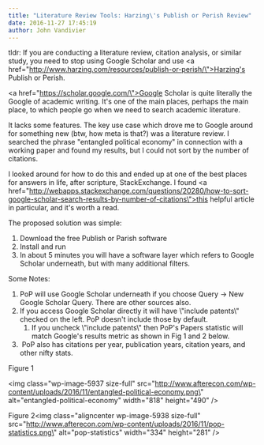 ```yaml
---
title: "Literature Review Tools: Harzing\'s Publish or Perish Review"
date: 2016-11-27 17:45:19
author: John Vandivier
---
```




tldr: If you are conducting a literature review, citation analysis, or similar study, you need to stop using Google Scholar and use <a href=\"http://www.harzing.com/resources/publish-or-perish/\">Harzing's Publish or Perish</a>.

<a href=\"https://scholar.google.com/\">Google Scholar</a> is quite literally the Google of academic writing. It's one of the main places, perhaps the main place, to which people go when we need to search academic literature.

It lacks some features. The key use case which drove me to Google around for something new (btw, how meta is that?) was a literature review. I searched the phrase \"entangled political economy\" in connection with a working paper and found my results, but I could not sort by the number of citations.

I looked around for how to do this and ended up at one of the best places for answers in life, after scripture, StackExchange. I found <a href=\"http://webapps.stackexchange.com/questions/20280/how-to-sort-google-scholar-search-results-by-number-of-citations\">this helpful article in particular</a>, and it's worth a read.

The proposed solution was simple:
<ol>
 	<li>Download the free Publish or Parish software</li>
 	<li>Install and run</li>
 	<li>In about 5 minutes you will have a software layer which refers to Google Scholar underneath, but with many additional filters.</li>
</ol>
Some Notes:
<ol>
 	<li>PoP will use Google Scholar underneath if you choose Query -&gt; New Google Scholar Query. There are other sources also.</li>
 	<li>If you access Google Scholar directly it will have \"include patents\" checked on the left. PoP doesn't include those by default.
<ol>
 	<li>If you uncheck \"include patents\" then PoP's Papers statistic will match Google's results metric as shown in Fig 1 and 2 below.</li>
</ol>
</li>
 	<li> PoP also has citations per year, publication years, citation years, and other nifty stats.</li>
</ol>
Figure 1

<img class=\"wp-image-5937 size-full\" src=\"http://www.afterecon.com/wp-content/uploads/2016/11/entangled-political-economy.png\" alt=\"entangled-political-economy\" width=\"818\" height=\"490\" />

Figure 2<img class=\"aligncenter wp-image-5938 size-full\" src=\"http://www.afterecon.com/wp-content/uploads/2016/11/pop-statistics.png\" alt=\"pop-statistics\" width=\"334\" height=\"281\" />